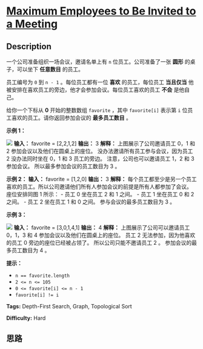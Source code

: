 # [Maximum Employees to Be Invited to a Meeting][title]

## Description

一个公司准备组织一场会议，邀请名单上有 `n` 位员工。公司准备了一张 **圆形**  的桌子，可以坐下 **任意数目**  的员工。

员工编号为 `0` 到 `n - 1` 。每位员工都有一位 **喜欢**  的员工，每位员工  **当且仅当**
他被安排在喜欢员工的旁边，他才会参加会议。每位员工喜欢的员工 **不会**  是他自己。

给你一个下标从 **0**  开始的整数数组 `favorite` ，其中 `favorite[i]` 表示第 `i` 位员工喜欢的员工。请你返回参加会议的
**最多员工数目**  。



**示例 1：**

![](https://assets.leetcode.com/uploads/2021/12/14/ex1.png)
            **输入：** favorite = [2,2,1,2]    **输出：** 3    **解释：**    上图展示了公司邀请员工 0，1 和 2 参加会议以及他们在圆桌上的座位。    没办法邀请所有员工参与会议，因为员工 2 没办法同时坐在 0，1 和 3 员工的旁边。    注意，公司也可以邀请员工 1，2 和 3 参加会议。    所以最多参加会议的员工数目为 3 。    

**示例 2：**
            **输入：** favorite = [1,2,0]    **输出：** 3    **解释：**    每个员工都至少是另一个员工喜欢的员工。所以公司邀请他们所有人参加会议的前提是所有人都参加了会议。    座位安排同图 1 所示：    - 员工 0 坐在员工 2 和 1 之间。    - 员工 1 坐在员工 0 和 2 之间。    - 员工 2 坐在员工 1 和 0 之间。    参与会议的最多员工数目为 3 。    

**示例 3：**

![](https://assets.leetcode.com/uploads/2021/12/14/ex2.png)
            **输入：** favorite = [3,0,1,4,1]    **输出：** 4    **解释：**    上图展示了公司可以邀请员工 0，1，3 和 4 参加会议以及他们在圆桌上的座位。    员工 2 无法参加，因为他喜欢的员工 0 旁边的座位已经被占领了。    所以公司只能不邀请员工 2 。    参加会议的最多员工数目为 4 。    



**提示：**

  * `n == favorite.length`
  * `2 <= n <= 105`
  * `0 <= favorite[i] <= n - 1`
  * `favorite[i] != i`


**Tags:** Depth-First Search, Graph, Topological Sort

**Difficulty:** Hard

## 思路

[title]: https://leetcode-cn.com/problems/maximum-employees-to-be-invited-to-a-meeting
